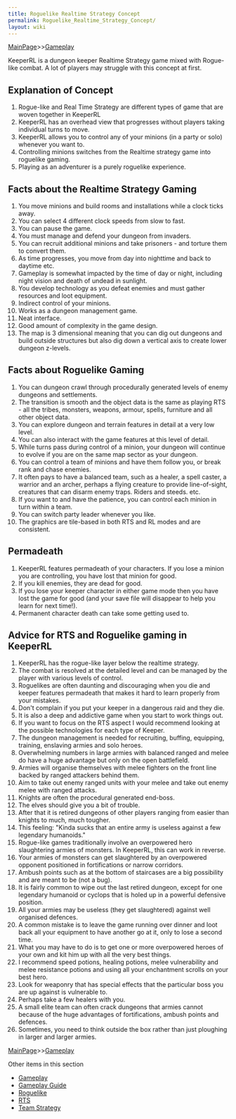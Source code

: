 ```yaml
---
title: Roguelike Realtime Strategy Concept
permalink: Roguelike_Realtime_Strategy_Concept/
layout: wiki
---
```


[MainPage](/keeperrl_wiki/ "wikilink")>>[Gameplay](/keeperrl_wiki/Gameplay "wikilink")

KeeperRL is a dungeon keeper Realtime Strategy game mixed with Rogue-like combat. A lot of players may struggle with this concept at first.

Explanation of Concept
----------------------

1.  Rogue-like and Real Time Strategy are different types of game that are woven together in KeeperRL 
2.  KeeperRL has an overhead view that progresses without players taking individual turns to move.
3.  KeeperRL allows you to control any of your minions (in a party or solo) whenever you want to.
4.  Controlling minions switches from the Realtime strategy game into roguelike gaming.
5.  Playing as an adventurer is a purely roguelike experience.

Facts about the Realtime Strategy Gaming
----------------------------------------

1.  You move minions and build rooms and installations while a clock ticks away.
2.  You can select 4 different clock speeds from slow to fast.
3.  You can pause the game.
4.  You must manage and defend your dungeon from invaders.
5.  You can recruit additional minions and take prisoners - and torture them to convert them.
6.  As time progresses, you move from day into nighttime and back to daytime etc.
7.  Gameplay is somewhat impacted by the time of day or night, including night vision and death of undead in sunlight.
8.  You develop technology as you defeat enemies and must gather resources and loot equipment.
9.  Indirect control of your minions.
10. Works as a dungeon management game.
11. Neat interface.
12. Good amount of complexity in the game design.
13. The map is 3 dimensional meaning that you can dig out dungeons and build outside structures but also dig down a vertical axis to create lower dungeon z-levels. 
  
Facts about Roguelike Gaming
----------------------------

1.  You can dungeon crawl through procedurally generated levels of enemy dungeons and settlements.
2.  The transition is smooth and the object data is the same as playing RTS - all the tribes, monsters, weapons, armour, spells, furniture and all other object data.
3.  You can explore dungeon and terrain features in detail at a very low level.
4.  You can also interact with the game features at this level of detail.
5.  While turns pass during control of a minion, your dungeon will continue to evolve if you are on the same map sector as your dungeon.
6.  You can control a team of minions and have them follow you, or break rank and chase enemies.
7.  It often pays to have a balanced team, such as a healer, a spell caster, a warrior and an archer, perhaps a flying creature to provide line-of-sight, creatures that can disarm enemy traps. Riders and steeds. etc.
8.  If you want to and have the patience, you can control each minion in turn within a team.
9.  You can switch party leader whenever you like.
10. The graphics are tile-based in both RTS and RL modes and are consistent.

Permadeath
----------

1.  KeeperRL features permadeath of your characters. If you lose a minion you are controlling, you have lost that minion for good.
2.  If you kill enemies, they are dead for good.
3.  If you lose your keeper character in either game mode then you have lost the game for good (and your save file will disappear to help you learn for next time!).
4.  Permanent character death can take some getting used to.
  
Advice for RTS and Roguelike gaming in KeeperRL
-----------------------------------------------
  
1.  KeeperRL has the rogue-like layer below the realtime strategy.
2.  The combat is resolved at the detailed level and can be managed by the player with various levels of control.
3.  Roguelikes are often daunting and discouraging when you die and keeper features permadeath that makes it hard to learn properly from your mistakes.
4.  Don't complain if you put your keeper in a dangerous raid and they die.
5.  It is also a deep and addictive game when you start to work things out.
6.  If you want to focus on the RTS aspect I would recommend looking at the possible technologies for each type of Keeper.
7.  The dungeon management is needed for recruiting, buffing, equipping, training, enslaving armies and solo heroes.
8.  Overwhelming numbers in large armies with balanced ranged and melee do have a huge advantage but only on the open battlefield.
9.  Armies will organise themselves with melee fighters on the front line backed by ranged attackers behind them.
10.  Aim to take out enemy ranged units with your melee and take out enemy melee with ranged attacks.
11. Knights are often the procedural generated end-boss.
12. The elves should give you a bit of trouble.
13. After that it is retired dungeons of other players ranging from easier than knights to much, much tougher.
14. This feeling: "Kinda sucks that an entire army is useless against a few legendary humanoids."
15. Rogue-like games traditionally involve an overpowered hero slaughtering armies of monsters. In KeeperRL, this can work in reverse.
16. Your armies of monsters can get slaughtered by an overpowered opponent positioned in fortifications or narrow corridors.
17. Ambush points such as at the bottom of staircases are a big possibility and are meant to be (not a bug).
18. It is fairly common to wipe out the last retired dungeon, except for one legendary humanoid or cyclops that is holed up in a powerful defensive position.
19. All your armies may be useless (they get slaughtered) against well organised defences.
20. A common mistake is to leave the game running over dinner and loot back all your equipment to have another go at it, only to lose a second time.
21. What you may have to do is to get one or more overpowered heroes of your own and kit him up with all the very best things.
22. I recommend speed potions, healing potions, melee vulnerability and melee resistance potions and using all your enchantment scrolls on your best hero.
23. Look for weaponry that has special effects that the particular boss you are up against is vulnerable to.
24. Perhaps take a few healers with you.
25. A small elite team can often crack dungeons that armies cannot because of the huge advantages of fortifications, ambush points and defences.
26. Sometimes, you need to think outside the box rather than just ploughing in larger and larger armies.

[MainPage](/keeperrl_wiki/ "wikilink")>>[Gameplay](/keeperrl_wiki/Gameplay "wikilink")

Other items in this section
-    [Gameplay](/keeperrl_wiki/Gameplay "wikilink")
-    [Gameplay Guide](/keeperrl_wiki/Gameplay_Guide "wikilink")
-    [Roguelike](/keeperrl_wiki/Roguelike "wikilink")
-    [RTS](/keeperrl_wiki/RTS "wikilink")
-    [Team Strategy](/keeperrl_wiki/Team_Strategy "wikilink")
